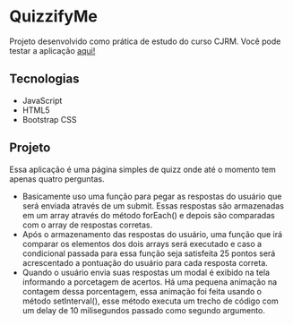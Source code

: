 # QuizzifyMe
 Projeto desenvolvido como prática de estudo do curso CJRM. Você pode testar a aplicação [aqui!](https://quizzifyme.vercel.app/)

 ## Tecnologias
 - JavaScript
 - HTML5
 - Bootstrap CSS

## Projeto
Essa aplicação é uma página simples de quizz onde até o momento tem apenas quatro perguntas.
- Basicamente uso uma função para pegar as respostas do usuário que será enviada através de um submit. Essas respostas são armazenadas em um array através do método forEach() e depois são comparadas com o array de respostas corretas.
- Após o armazenamento das respostas do usuário, uma função que irá comparar os elementos dos dois arrays será executado e caso a condicional passada para essa função seja satisfeita 25 pontos será acrescentado a pontuação do usuário para cada resposta correta.
- Quando o usuário envia suas respostas um modal é exibido na tela informando a porcetagem de acertos. Há uma pequena animação na contagem dessa porcentagem, essa animação foi feita usando o método setInterval(), esse método executa um trecho de código com um delay de 10 milisegundos passado como segundo argumento.


 

